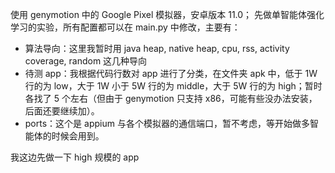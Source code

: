 使用 genymotion 中的 Google Pixel 模拟器，安卓版本 11.0；
先做单智能体强化学习的实验，所有配置都可以在 main.py 中修改，主要有：
* 算法导向：这里我暂时用 java heap, native heap, cpu, rss, activity coverage, random 这几种导向
* 待测 app：我根据代码行数对 app 进行了分类，在文件夹 apk 中，低于 1W 行的为 low，大于 1W 小于 5W 行的为 middle，大于 5W 行的为 high；暂时各找了 5 个左右（但由于 genymotion 只支持 x86，可能有些没办法安装，后面还要继续加）。
* ports：这个是 appium 与各个模拟器的通信端口，暂不考虑，等开始做多智能体的时候会用到。
  
我这边先做一下 high 规模的 app
